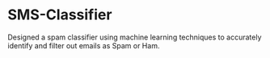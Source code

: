 # SMS-Classifier
Designed a spam classifier using machine learning techniques to accurately identify and filter out emails as Spam or Ham.
